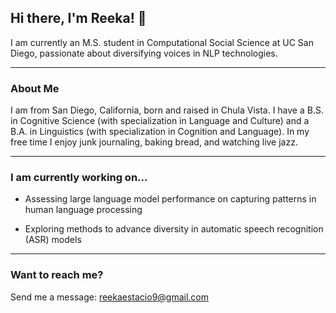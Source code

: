## Hi there, I'm Reeka! 👋

I am currently an M.S. student in Computational Social Science at UC San Diego, passionate about diversifying voices in NLP technologies.

---
### About Me

I am from San Diego, California, born and raised in Chula Vista. I have a B.S. in Cognitive Science (with specialization in Language and Culture) and a B.A. in Linguistics (with specialization in Cognition and Language). In my free time I enjoy junk journaling, baking bread, and watching live jazz.

---
### I am currently working on...

- Assessing large language model performance on capturing patterns in human language processing
  
- Exploring methods to advance diversity in automatic speech recognition (ASR) models

---
### Want to reach me?

Send me a message: reekaestacio9@gmail.com
<!--
**rdestaci/rdestaci** is a ✨ _special_ ✨ repository because its `README.md` (this file) appears on your GitHub profile.

Here are some ideas to get you started:

- 🔭 I’m currently working on ...
- 🌱 I’m currently learning ...
- 👯 I’m looking to collaborate on ...
- 🤔 I’m looking for help with ...
- 💬 Ask me about ...
- 📫 How to reach me: ...
- 😄 Pronouns: ...
- ⚡ Fun fact: ...
-->
